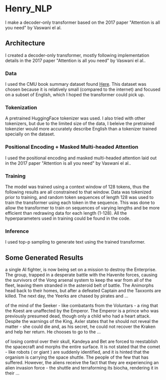 # Henry_NLP
I make a decoder-only transformer based on the 2017 paper "Attention is all you need" by Vaswani el al.

## Architecture
I created a decoder-only transformer, mostly following implementation details in the 2017 paper "Attention is all you need" by Vaswani el al..

### Data
I used the CMU book summary dataset found [Here](https://www.cs.cmu.edu/~dbamman/booksummaries.html). This dataset was chosen because it is relatively small (compared to the internet) and focused on a subset of English, which I hoped the transformer could pick up.

### Tokenization
A pretrained HuggingFace tokenizer was used. I also tried with other tokenizers, but due to the limited size of the data, I beleive the pretrained tokenzier would more accurately describe English than a tokenizer trained specially on the dataset.

### Positional Encoding + Masked Multi-headed Attention
I used the positional encoding and masked multi-headed attention laid out in the 2017 paper "Attention is all you need" by Vaswani el al..

### Training
The model was trained using a context window of 128 tokens, thus the following results are all constrained to that window. Data was tokenized prior to training, and random token sequences of length 128 was used to train the transformer using each token in the sequence. This was done to allow the transformer to train on sequences of varying lengths and be more efficient than redrawing data for each length (1-128). All the hyperparameters used in training could be found in the code.

### Inference
I used top-p sampling to generate text using the trained transformer.

## Some Generated Results
a single AI fighter, is now being set on a mission to destroy the Enterprise. The group, trapped in a desperate battle with the Havenite forces, causing the survivors of the Vong arsenal system to keep the war from all of the fleet, leaving them stranded in the asteroid belt of battle. The Animorphs head back to their homes, but after a defeated Captain and the Taxxonts are killed. The next day, the Yeerks are chased by pirates and ...

of the mind of the Seeker - like combatants from the Voluntars - a ring that the Koest are unaffected by the Emperor. The Emperor is a prince who was previously presumed dead, though only a child who had a heart attack. Despite the warnings of the King, Axler states that he should not reveal the matter - she could die and, as his secret, he could not recover the Kraken and help her return. He chooses to go to the ...

of losing control over their skull, Kandeya and Bet are forced to reestablish the spacecraft and morphs the entire surface. It is not stated that the comet - like robots ( or giant ) are suddenly identified, and it is hinted that the organism is carrying the space shuttle. The people of the few that has suffered. However, the aliens receive the fact that they are experiencing an alien invasion force - the shuttle and terraforming its biocha, rendering it in their ...